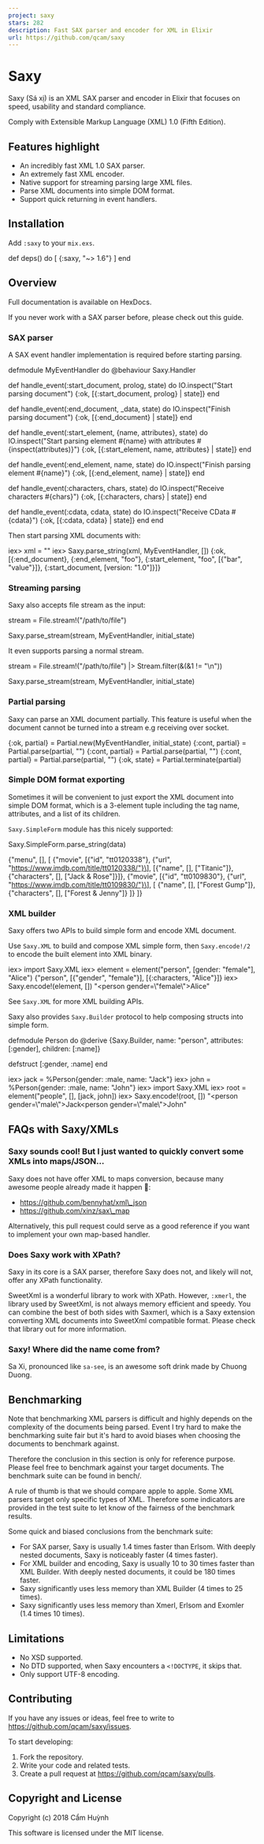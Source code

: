 ```yaml
---
project: saxy
stars: 282
description: Fast SAX parser and encoder for XML in Elixir
url: https://github.com/qcam/saxy
---
```


Saxy
====

Saxy (Sá xị) is an XML SAX parser and encoder in Elixir that focuses on speed, usability and standard compliance.

Comply with Extensible Markup Language (XML) 1.0 (Fifth Edition).

Features highlight
------------------

-   An incredibly fast XML 1.0 SAX parser.
-   An extremely fast XML encoder.
-   Native support for streaming parsing large XML files.
-   Parse XML documents into simple DOM format.
-   Support quick returning in event handlers.

Installation
------------

Add `:saxy` to your `mix.exs`.

def deps() do
  \[
    {:saxy, "~> 1.6"}
  \]
end

Overview
--------

Full documentation is available on HexDocs.

If you never work with a SAX parser before, please check out this guide.

### SAX parser

A SAX event handler implementation is required before starting parsing.

defmodule MyEventHandler do
  @behaviour Saxy.Handler

  def handle\_event(:start\_document, prolog, state) do
    IO.inspect("Start parsing document")
    {:ok, \[{:start\_document, prolog} | state\]}
  end

  def handle\_event(:end\_document, \_data, state) do
    IO.inspect("Finish parsing document")
    {:ok, \[{:end\_document} | state\]}
  end

  def handle\_event(:start\_element, {name, attributes}, state) do
    IO.inspect("Start parsing element #{name} with attributes #{inspect(attributes)}")
    {:ok, \[{:start\_element, name, attributes} | state\]}
  end

  def handle\_event(:end\_element, name, state) do
    IO.inspect("Finish parsing element #{name}")
    {:ok, \[{:end\_element, name} | state\]}
  end

  def handle\_event(:characters, chars, state) do
    IO.inspect("Receive characters #{chars}")
    {:ok, \[{:characters, chars} | state\]}
  end

  def handle\_event(:cdata, cdata, state) do
    IO.inspect("Receive CData #{cdata}")
    {:ok, \[{:cdata, cdata} | state\]}
  end
end

Then start parsing XML documents with:

iex\> xml \= "<?xml version='1.0' ?><foo bar='value'></foo>"
iex\> Saxy.parse\_string(xml, MyEventHandler, \[\])
{:ok,
 \[{:end\_document},
  {:end\_element, "foo"},
  {:start\_element, "foo", \[{"bar", "value"}\]},
  {:start\_document, \[version: "1.0"\]}\]}

### Streaming parsing

Saxy also accepts file stream as the input:

stream \= File.stream!("/path/to/file")

Saxy.parse\_stream(stream, MyEventHandler, initial\_state)

It even supports parsing a normal stream.

stream \= File.stream!("/path/to/file") |> Stream.filter(&(&1 != "\\n"))

Saxy.parse\_stream(stream, MyEventHandler, initial\_state)

### Partial parsing

Saxy can parse an XML document partially. This feature is useful when the document cannot be turned into a stream e.g receiving over socket.

{:ok, partial} \= Partial.new(MyEventHandler, initial\_state)
{:cont, partial} \= Partial.parse(partial, "<foo>")
{:cont, partial} \= Partial.parse(partial, "<bar></bar>")
{:cont, partial} \= Partial.parse(partial, "</foo>")
{:ok, state} \= Partial.terminate(partial)

### Simple DOM format exporting

Sometimes it will be convenient to just export the XML document into simple DOM format, which is a 3-element tuple including the tag name, attributes, and a list of its children.

`Saxy.SimpleForm` module has this nicely supported:

Saxy.SimpleForm.parse\_string(data)

{"menu", \[\],
 \[
   {"movie",
    \[{"id", "tt0120338"}, {"url", "https://www.imdb.com/title/tt0120338/"}\],
    \[{"name", \[\], \["Titanic"\]}, {"characters", \[\], \["Jack &amp; Rose"\]}\]},
   {"movie",
    \[{"id", "tt0109830"}, {"url", "https://www.imdb.com/title/tt0109830/"}\],
    \[
      {"name", \[\], \["Forest Gump"\]},
      {"characters", \[\], \["Forest &amp; Jenny"\]}
    \]}
 \]}

### XML builder

Saxy offers two APIs to build simple form and encode XML document.

Use `Saxy.XML` to build and compose XML simple form, then `Saxy.encode!/2` to encode the built element into XML binary.

iex\> import Saxy.XML
iex\> element \= element("person", \[gender: "female"\], "Alice")
{"person", \[{"gender", "female"}\], \[{:characters, "Alice"}\]}
iex\> Saxy.encode!(element, \[\])
"<?xml version=\\"1.0\\"?><person gender=\\"female\\"\>Alice</person>"

See `Saxy.XML` for more XML building APIs.

Saxy also provides `Saxy.Builder` protocol to help composing structs into simple form.

defmodule Person do
  @derive {Saxy.Builder, name: "person", attributes: \[:gender\], children: \[:name\]}

  defstruct \[:gender, :name\]
end

iex\> jack \= %Person{gender: :male, name: "Jack"}
iex\> john \= %Person{gender: :male, name: "John"}
iex\> import Saxy.XML
iex\> root \= element("people", \[\], \[jack, john\])
iex\> Saxy.encode!(root, \[\])
"<?xml version=\\"1.0\\"?><people><person gender=\\"male\\"\>Jack</person><person gender=\\"male\\"\>John</person></people>"

FAQs with Saxy/XMLs
-------------------

### Saxy sounds cool! But I just wanted to quickly convert some XMLs into maps/JSON...

Saxy does not have offer XML to maps conversion, because many awesome people already made it happen 💪:

-   https://github.com/bennyhat/xml\_json
-   https://github.com/xinz/sax\_map

Alternatively, this pull request could serve as a good reference if you want to implement your own map-based handler.

### Does Saxy work with XPath?

Saxy in its core is a SAX parser, therefore Saxy does not, and likely will not, offer any XPath functionality.

SweetXml is a wonderful library to work with XPath. However, `:xmerl`, the library used by SweetXml, is not always memory efficient and speedy. You can combine the best of both sides with Saxmerl, which is a Saxy extension converting XML documents into SweetXml compatible format. Please check that library out for more information.

### Saxy! Where did the name come from?

Sa Xi, pronounced like `sa-see`, is an awesome soft drink made by Chuong Duong.

Benchmarking
------------

Note that benchmarking XML parsers is difficult and highly depends on the complexity of the documents being parsed. Event I try hard to make the benchmarking suite fair but it's hard to avoid biases when choosing the documents to benchmark against.

Therefore the conclusion in this section is only for reference purpose. Please feel free to benchmark against your target documents. The benchmark suite can be found in bench/.

A rule of thumb is that we should compare apple to apple. Some XML parsers target only specific types of XML. Therefore some indicators are provided in the test suite to let know of the fairness of the benchmark results.

Some quick and biased conclusions from the benchmark suite:

-   For SAX parser, Saxy is usually 1.4 times faster than Erlsom. With deeply nested documents, Saxy is noticeably faster (4 times faster).
-   For XML builder and encoding, Saxy is usually 10 to 30 times faster than XML Builder. With deeply nested documents, it could be 180 times faster.
-   Saxy significantly uses less memory than XML Builder (4 times to 25 times).
-   Saxy significantly uses less memory than Xmerl, Erlsom and Exomler (1.4 times 10 times).

Limitations
-----------

-   No XSD supported.
-   No DTD supported, when Saxy encounters a `<!DOCTYPE`, it skips that.
-   Only support UTF-8 encoding.

Contributing
------------

If you have any issues or ideas, feel free to write to https://github.com/qcam/saxy/issues.

To start developing:

1.  Fork the repository.
2.  Write your code and related tests.
3.  Create a pull request at https://github.com/qcam/saxy/pulls.

Copyright and License
---------------------

Copyright (c) 2018 Cẩm Huỳnh

This software is licensed under the MIT license.
